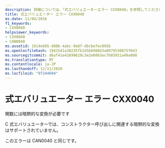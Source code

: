 ```yaml
---
description: 詳細については、「式エバリュエーターエラー CXX0040」を参照してください。
title: 式エバリュエーター エラー CXX0040
ms.date: 11/04/2016
f1_keywords:
- CXX0040
helpviewer_keywords:
- CXX0040
- CAN0040
ms.assetid: 1914e605-d80b-4abc-9e8f-dbcbefec095b
ms.openlocfilehash: 19415d1a38235fb1d5b6988d3a0879530875f043
ms.sourcegitcommit: d6af41e42699628c3e2e6063ec7b03931a49a098
ms.translationtype: MT
ms.contentlocale: ja-JP
ms.lasthandoff: 12/11/2020
ms.locfileid: "97244694"
---
```

# <a name="expression-evaluator-error-cxx0040"></a>式エバリュエーター エラー CXX0040

関数には暗黙的な変換が必要です

C 式エバリュエーターでは、コンストラクター呼び出しに関連する暗黙的な変換はサポートされていません。

このエラーは CAN0040 と同じです。
